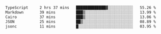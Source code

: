 <!--START_SECTION:waka-->

```txt
TypeScript     2 hrs 37 mins   █████████████▓░░░░░░░░░░░   55.26 %
Markdown       39 mins         ███▒░░░░░░░░░░░░░░░░░░░░░   13.99 %
Cairo          37 mins         ███▒░░░░░░░░░░░░░░░░░░░░░   13.06 %
JSON           25 mins         ██▒░░░░░░░░░░░░░░░░░░░░░░   08.89 %
jsonc          11 mins         █░░░░░░░░░░░░░░░░░░░░░░░░   03.95 %
```

<!--END_SECTION:waka-->